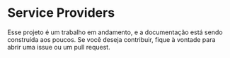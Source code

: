 # Service Providers

Esse projeto é um trabalho em andamento, e a documentação está sendo construída aos poucos. Se você deseja contribuir, fique à vontade para abrir uma issue ou um pull request.
